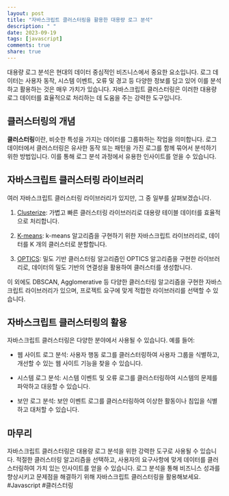 ```yaml
---
layout: post
title: "자바스크립트 클러스터링을 활용한 대용량 로그 분석"
description: " "
date: 2023-09-19
tags: [javascript]
comments: true
share: true
---
```


대용량 로그 분석은 현대의 데이터 중심적인 비즈니스에서 중요한 요소입니다. 로그 데이터는 사용자 동작, 시스템 이벤트, 오류 및 경고 등 다양한 정보를 담고 있어 이를 분석하고 활용하는 것은 매우 가치가 있습니다. 자바스크립트 클러스터링은 이러한 대용량 로그 데이터를 효율적으로 처리하는 데 도움을 주는 강력한 도구입니다.

## 클러스터링의 개념

**클러스터링**이란, 비슷한 특성을 가지는 데이터를 그룹화하는 작업을 의미합니다. 로그 데이터에서 클러스터링은 유사한 동작 또는 패턴을 가진 로그를 함께 묶어서 분석하기 위한 방법입니다. 이를 통해 로그 분석 과정에서 유용한 인사이트를 얻을 수 있습니다.

## 자바스크립트 클러스터링 라이브러리

여러 자바스크립트 클러스터링 라이브러리가 있지만, 그 중 일부를 살펴보겠습니다.

1. [Clusterize](https://github.com/NeXTs/Clusterize.js): 가볍고 빠른 클러스터링 라이브러리로 대용량 테이블 데이터를 효율적으로 처리합니다.

2. [K-means](https://github.com/mljs/kmeans): k-means 알고리즘을 구현하기 위한 자바스크립트 라이브러리로, 데이터를 K 개의 클러스터로 분할합니다.

3. [OPTICS](https://github.com/mljs/optics): 밀도 기반 클러스터링 알고리즘인 OPTICS 알고리즘을 구현한 라이브러리로, 데이터의 밀도 기반의 연결성을 활용하여 클러스터를 생성합니다.

이 외에도 DBSCAN, Agglomerative 등 다양한 클러스터링 알고리즘을 구현한 자바스크립트 라이브러리가 있으며, 프로젝트 요구에 맞게 적합한 라이브러리를 선택할 수 있습니다.

## 자바스크립트 클러스터링의 활용

자바스크립트 클러스터링은 다양한 분야에서 사용될 수 있습니다. 예를 들어:

- 웹 사이트 로그 분석: 사용자 행동 로그를 클러스터링하여 사용자 그룹을 식별하고, 개선할 수 있는 웹 사이트 기능을 찾을 수 있습니다.

- 시스템 로그 분석: 시스템 이벤트 및 오류 로그를 클러스터링하여 시스템의 문제를 파악하고 대응할 수 있습니다.

- 보안 로그 분석: 보안 이벤트 로그를 클러스터링하여 이상한 활동이나 침입을 식별하고 대처할 수 있습니다.

## 마무리

자바스크립트 클러스터링은 대용량 로그 분석을 위한 강력한 도구로 사용될 수 있습니다. 적절한 클러스터링 알고리즘을 선택하고, 사용자의 요구사항에 맞게 데이터를 클러스터링하여 가치 있는 인사이트를 얻을 수 있습니다. 로그 분석을 통해 비즈니스 성과를 향상시키고 문제점을 해결하기 위해 자바스크립트 클러스터링을 활용해보세요. #Javascript #클러스터링